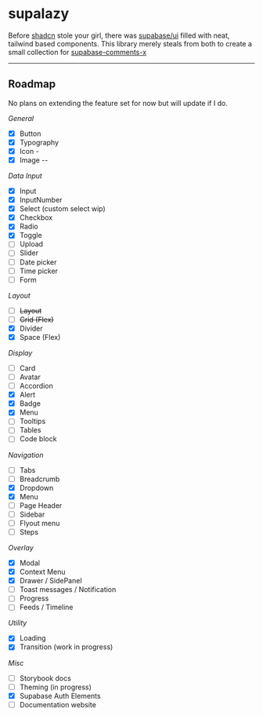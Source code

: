 # supalazy

Before [shadcn](https://ui.shadcn.com/) stole your girl, there was [supabase/ui](https://github.com/supabase/ui) filled with neat, tailwind based components. This library merely steals from both to create a small collection for [supabase-comments-x](https://github.com/mustaqimarifin/supabase-comments-x)

---

## Roadmap

No plans on extending the feature set for now but will update if I do.

_General_

- [x] Button
- [x] Typography
- [x] Icon -
- [x] Image --

_Data Input_

- [x] Input
- [x] InputNumber
- [x] Select (custom select wip)
- [x] Checkbox
- [x] Radio
- [x] Toggle
- [ ] Upload
- [ ] Slider
- [ ] Date picker
- [ ] Time picker
- [ ] Form

_Layout_

- [ ] ~~Layout~~
- [ ] ~~Grid (Flex)~~
- [x] Divider
- [x] Space (Flex)

_Display_

- [ ] Card
- [ ] Avatar
- [ ] Accordion
- [x] Alert
- [x] Badge
- [x] Menu
- [ ] Tooltips
- [ ] Tables
- [ ] Code block

_Navigation_

- [ ] Tabs
- [ ] Breadcrumb
- [x] Dropdown
- [x] Menu
- [ ] Page Header
- [ ] Sidebar
- [ ] Flyout menu
- [ ] Steps

_Overlay_

- [x] Modal
- [x] Context Menu
- [x] Drawer / SidePanel
- [ ] Toast messages / Notification
- [ ] Progress
- [ ] Feeds / Timeline

_Utility_

- [x] Loading
- [x] Transition (work in progress)

_Misc_

- [ ] Storybook docs
- [ ] Theming (in progress)
- [x] Supabase Auth Elements
- [ ] Documentation website
